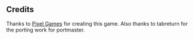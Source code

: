 ## Credits

Thanks to [Pixel Games](https://zapposh.itch.io/donut-dodo-retropie-edition) for creating this game.  Also thanks to tabreturn for the porting work for portmaster.

